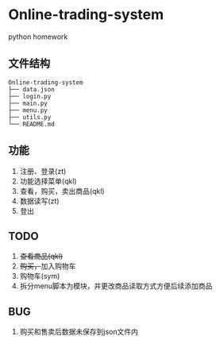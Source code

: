# Online-trading-system
python homework
## 文件结构 
```
Online-trading-system
├── data.json
├── login.py
├── main.py
├── menu.py
├── utils.py
└── README.md
```
## 功能
1. 注册、登录(zt)
2. 功能选择菜单(qkl)
3. 查看，购买，卖出商品(qkl)
4. 数据读写(zt)
5. 登出

## TODO
1. ~~查看商品(qkl)~~
2. ~~购买，~~加入购物车
3. 购物车(sym)
4. 拆分menu脚本为模块，并更改商品读取方式方便后续添加商品

## BUG
1. 购买和售卖后数据未保存到json文件内